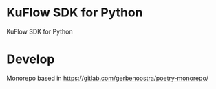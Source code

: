 # KuFlow SDK for Python

KuFlow SDK for Python


# Develop

Monorepo based in https://gitlab.com/gerbenoostra/poetry-monorepo/
